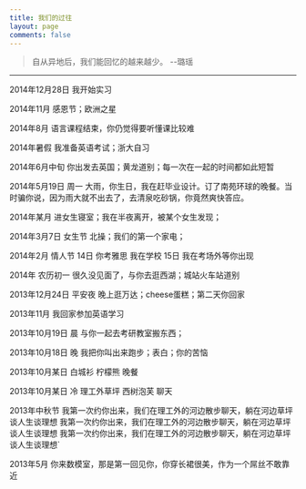 ```yaml
---
title: 我们的过往
layout: page
comments: false
---
```


> 自从异地后，我们能回忆的越来越少。 --璐瑶

---


<i class="fa fa-calendar"></i> 2014年12月28日
我开始实习

<i class="fa fa-calendar"></i> 2014年11月
感恩节；欧洲之星

<i class="fa fa-calendar"></i> 2014年8月
语言课程结束，你仍觉得要听懂课比较难

<i class="fa fa-calendar"></i> 2014年暑假
我准备英语考试；浙大自习

<i class="fa fa-calendar"></i> 2014年6月中旬
你出发去英国；黄龙道别；每一次在一起的时间都如此短暂

<i class="fa fa-calendar"></i> 2014年5月19日 周一
大雨，你生日，我在赶毕业设计。订了南苑环球的晚餐。当时骗你说，因为雨大就不出去了，去清泉吃砂锅，你竟然爽快答应。

<i class="fa fa-calendar"></i> 2014年某月
进女生寝室；我在半夜离开，被某个女生发现；

<i class="fa fa-calendar"></i> 2014年3月7日 女生节
北操；我们的第一个家电；

<i class="fa fa-calendar"></i> 2014年2月 情人节
14日 你考雅思 我在学校
15日 我在考场外等你出现

<i class="fa fa-calendar"></i> 2014年 农历初一
很久没见面了，与你去逛西湖；城站火车站道别

<i class="fa fa-calendar"></i> 2013年12月24日 平安夜
晚上逛万达；cheese蛋糕；第二天你回家

<i class="fa fa-calendar"></i> 2013年11月
我回家参加英语学习

<i class="fa fa-calendar"></i> 2013年10月19日 晨
与你一起去考研教室搬东西；

<i class="fa fa-calendar"></i> 2013年10月18日 晚
我把你叫出来跑步；表白；你的苦恼

<i class="fa fa-calendar"></i> 2013年10月某日
白城衫 柠檬熊 晚餐

<i class="fa fa-calendar"></i> 2013年10月某日
冷 理工外草坪 西树泡芙 聊天

<i class="fa fa-calendar"></i> 2013年中秋节
我第一次约你出来，我们在理工外的河边散步聊天，躺在河边草坪谈人生谈理想 我第一次约你出来，我们在理工外的河边散步聊天，躺在河边草坪谈人生谈理想 我第一次约你出来，我们在理工外的河边散步聊天，躺在河边草坪谈人生谈理想`

<i class="fa fa-calendar"></i> 2013年5月
你来数模室，那是第一回见你，你穿长裙很美，作为一个屌丝不敢靠近

